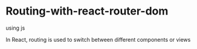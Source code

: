 # Routing-with-react-router-dom
using   js <br>


In React, routing is used to switch between different components or views
